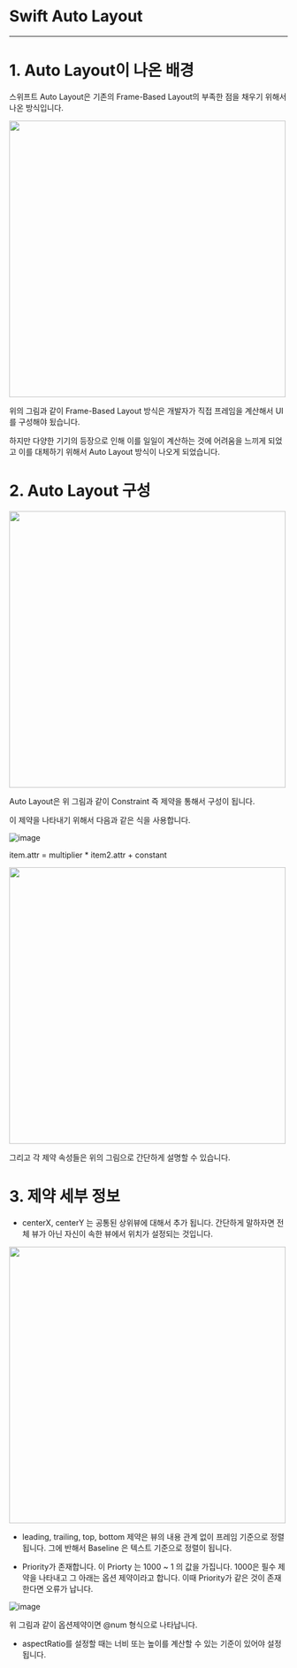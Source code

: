 # **Swift Auto Layout**
 ---

# 1. Auto Layout이 나온 배경 

스위프트 Auto Layout은 기존의 Frame-Based Layout의 부족한 점을 채우기 위해서 나온 방식입니다.

<img src = "https://user-images.githubusercontent.com/76652929/126069543-37f9975c-eb3d-43f1-90eb-dd2a3369e1c3.png" height= "500px" width="500px" >


위의 그림과 같이 Frame-Based Layout 방식은 개발자가 직접 프레임을 계산해서 UI를 구성해야 됬습니다. 

하지만 다양한 기기의 등장으로 인해 이를 일일이 계산하는 것에 어려움을 느끼게 되었고 이를 대체하기 위해서 Auto Layout 방식이 나오게 되었습니다. 




# 2. Auto Layout 구성

<img src = "https://user-images.githubusercontent.com/76652929/126069685-a64c49f4-a2c6-48a5-ba8e-12d66e22d198.png" height= "500px" width="500px" >

Auto Layout은 위 그림과 같이 Constraint 즉 제약을 통해서 구성이 됩니다. 

이 제약을 나타내기 위해서 다음과 같은 식을 사용합니다.

![image](https://user-images.githubusercontent.com/76652929/126069934-bccdd335-17e9-4acc-a69f-ef68b96bf2f9.png)

item.attr = multiplier * item2.attr + constant 

<img src = "https://user-images.githubusercontent.com/76652929/126069819-1bfd6f5f-bcbe-48bd-ab42-e030087474b9.png" height= "500px" width="500px" >

그리고 각 제약 속성들은 위의 그림으로 간단하게 설명할 수 있습니다. 




# 3. 제약 세부 정보

- centerX, centerY 는 공통된 상위뷰에 대해서 추가 됩니다. 간단하게 말하자면 전체 뷰가 아닌 자신이 속한 뷰에서 위치가 설정되는 것입니다.  

<img src = "https://user-images.githubusercontent.com/76652929/126070231-cee80d18-4561-4c68-8fc1-863fc01fef86.png" height= "500px" width="500px" >

- leading, trailing, top, bottom 제약은 뷰의 내용 관계 없이 프레임 기준으로 정렬됩니다. 그에 반해서 Baseline 은 텍스트 기준으로 정렬이 됩니다.

- Priority가 존재합니다. 이 Priorty 는 1000 ~ 1 의 값을 가집니다. 1000은 필수 제약을 나타내고 그 아래는 옵션 제약이라고 합니다. 이때 Priority가 같은 것이 존재한다면 오류가 납니다. 


![image](https://user-images.githubusercontent.com/76652929/126070401-0856990d-c74a-46db-a1e3-939df1c68949.png)


위 그림과 같이 옵션제약이면 @num 형식으로 나타납니다. 

- aspectRatio를 설정할 때는 너비 또는 높이를 계산할 수 있는 기준이 있어야 설정됩니다. 

